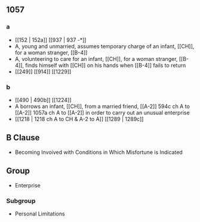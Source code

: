 ## 1057
### a
- [[152 | 152a]] [[937 | 937 -*]] 
- A, young and unmarried, assumes temporary charge of an infant, [[CH]], for a woman stranger, [[B-4]]
- A, volunteering to care for an infant, [[CH]], for a woman stranger, [[B-4]], finds himself with [[CH]] on his hands when [[B-4]] fails to return
- [[249]] [[914]] [[1229]] 

### b
- [[490 | 490b]] [[1224]] 
- A borrows an infant, [[CH]], from a married friend, [[A-2]] 594c ch A to [[A-2]] 1057a ch A to [[A-2]] in order to carry out an unusual enterprise
- [[1218 | 1218 ch A to CH &amp; A-2 to A]] [[1289 | 1289c]] 

## B Clause
- Becoming Invoived with Conditions in Which Misfortune is Indicated

## Group
- Enterprise

### Subgroup
- Personal Limitations


